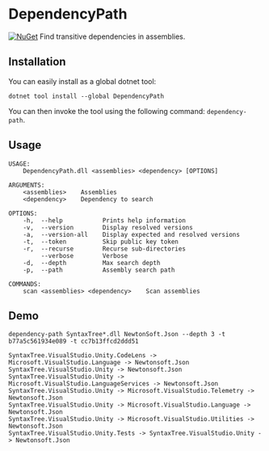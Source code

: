# DependencyPath
[![NuGet](https://img.shields.io/nuget/v/DependencyPath.svg)](https://www.nuget.org/packages/DependencyPath/)
Find transitive dependencies in assemblies.

## Installation

You can easily install as a global dotnet tool:
```
dotnet tool install --global DependencyPath
```
You can then invoke the tool using the following command: `dependency-path`.

## Usage
```
USAGE:
    DependencyPath.dll <assemblies> <dependency> [OPTIONS]

ARGUMENTS:
    <assemblies>    Assemblies
    <dependency>    Dependency to search

OPTIONS:
    -h,  --help           Prints help information
    -v,  --version        Display resolved versions
    -a,  --version-all    Display expected and resolved versions
    -t,  --token          Skip public key token
    -r,  --recurse        Recurse sub-directories
         --verbose        Verbose
    -d,  --depth          Max search depth
    -p,  --path           Assembly search path

COMMANDS:
    scan <assemblies> <dependency>    Scan assemblies
```

## Demo

```
dependency-path SyntaxTree*.dll NewtonSoft.Json --depth 3 -t b77a5c561934e089 -t cc7b13ffcd2ddd51

SyntaxTree.VisualStudio.Unity.CodeLens -> Microsoft.VisualStudio.Language -> Newtonsoft.Json
SyntaxTree.VisualStudio.Unity -> Newtonsoft.Json
SyntaxTree.VisualStudio.Unity -> Microsoft.VisualStudio.LanguageServices -> Newtonsoft.Json
SyntaxTree.VisualStudio.Unity -> Microsoft.VisualStudio.Telemetry -> Newtonsoft.Json
SyntaxTree.VisualStudio.Unity -> Microsoft.VisualStudio.Language -> Newtonsoft.Json
SyntaxTree.VisualStudio.Unity -> Microsoft.VisualStudio.Utilities -> Newtonsoft.Json
SyntaxTree.VisualStudio.Unity.Tests -> SyntaxTree.VisualStudio.Unity -> Newtonsoft.Json
```
